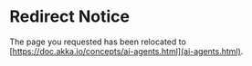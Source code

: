 # Redirect Notice

The page you requested has been relocated to [https://doc.akka.io/concepts/ai-agents.html](ai-agents.html).